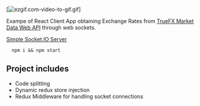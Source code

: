 [![ezgif.com-video-to-gif.gif](https://s17.postimg.org/sxt35q6tb/ezgif.com-video-to-gif.gif)]

Exampe of React Client App obtaining Exchange Rates from [TrueFX Market Data Web API](https://www.truefx.com) through web sockets.

[Simple Socket.IO Server](https://github.com/anton6/trufx-server)

```Shell
  npm i && npm start
```

## Project includes
- Code splitting
- Dynamic redux store injection
- Redux Middleware for handling socket connections